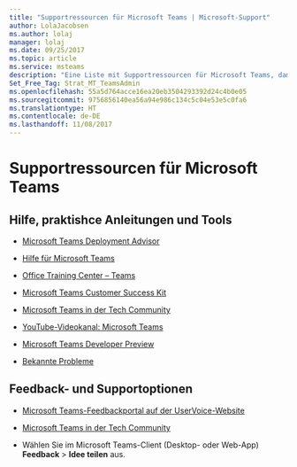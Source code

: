 ```yaml
---
title: "Supportressourcen für Microsoft Teams | Microsoft-Support"
author: LolaJacobsen
ms.author: lolaj
manager: lolaj
ms.date: 09/25/2017
ms.topic: article
ms.service: msteams
description: "Eine Liste mit Supportressourcen für Microsoft Teams, damit Sie das Produkt effizienter und effektiver nutzen können"
Set_Free_Tag: Strat_MT_TeamsAdmin
ms.openlocfilehash: 55a5d764acce16ea20eb3504293392d24c4b0e05
ms.sourcegitcommit: 9756856140ea56a94e986c134c5c04e53e5c0fa6
ms.translationtype: HT
ms.contentlocale: de-DE
ms.lasthandoff: 11/08/2017
---
```

<a name="support-resources-for-microsoft-teams"></a>Supportressourcen für Microsoft Teams
=====================================

## <a name="help-practical-guidance-and-tools"></a>Hilfe, praktishce Anleitungen und Tools

-   [Microsoft Teams Deployment Advisor](https://go.microsoft.com/fwlink/?linkid=843465)

-   [Hilfe für Microsoft Teams](https://support.office.com/Teams)

-   [Office Training Center – Teams](https://support.office.com/article/Microsoft-Teams-video-training-4f108e54-240b-4351-8084-b1089f0d21d7)

-   [Microsoft Teams Customer Success Kit](https://go.microsoft.com/fwlink/?linkid=846006)

-   [Microsoft Teams in der Tech Community](https://go.microsoft.com/fwlink/p/?linkid=832751)

-   [YouTube-Videokanal: Microsoft Teams](https://go.microsoft.com/fwlink/?linkid=854398)

-   [Microsoft Teams Developer Preview](https://go.microsoft.com/fwlink/?linkid=854397)

-   [Bekannte Probleme](https://support.office.com/en-US/article/Known-issues-for-Microsoft-Teams-04b35d1b-bdca-420a-991b-878da5157650)

## <a name="feedback-and-support-options"></a>Feedback- und Supportoptionen

-   [Microsoft Teams-Feedbackportal auf der UserVoice-Website](https://go.microsoft.com/fwlink/?linkid=854400)

-   [Microsoft Teams in der Tech Community](https://go.microsoft.com/fwlink/p/?linkid=832751)

-   Wählen Sie im Microsoft Teams-Client (Desktop- oder Web-App) **Feedback** > **Idee teilen** aus.

